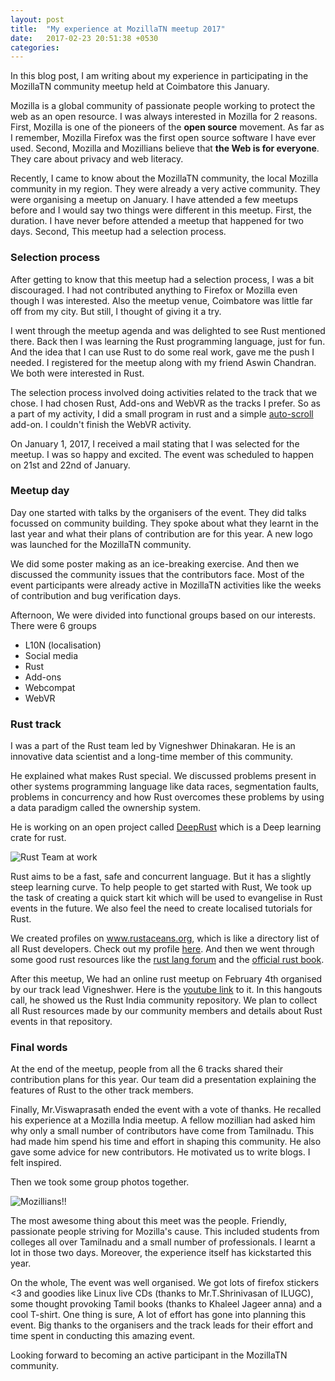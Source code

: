 ```yaml
---
layout: post
title:  "My experience at MozillaTN meetup 2017"
date:   2017-02-23 20:51:38 +0530
categories:
---
```


In this blog post, I am writing about my experience in participating in the MozillaTN community meetup held at Coimbatore this January.

Mozilla is a global community of passionate people working to protect the web as an open resource. I was always interested in Mozilla for 2 reasons. First, Mozilla is one of the pioneers of the **open source** movement. As far as I remember, Mozilla Firefox was the first open source software I have ever used. Second, Mozilla and Mozillians believe that **the Web is for everyone**. They care about privacy and web literacy.

Recently, I came to know about the MozillaTN community, the local Mozilla community in my region. They were already a very active community. They were organising a meetup on January. I have attended a few meetups before and I would say two things were different in this meetup. First, the duration. I have never before attended a meetup that happened for two days. Second, This meetup had a selection process.

### Selection process

After getting to know that this meetup had a selection process, I was a bit discouraged. I had not contributed anything to Firefox or Mozilla even though I was interested. Also the meetup venue, Coimbatore was little far off from my city. But still, I thought of giving it a try.

I went through the meetup agenda and was delighted to see Rust mentioned there. Back then I was learning the Rust programming language, just for fun. And the idea that I can use Rust to do some real work, gave me the push I needed. I registered for the meetup along with my friend Aswin Chandran. We both were interested in Rust.

The selection process involved doing activities related to the track that we chose. I had chosen Rust, Add-ons and WebVR as the tracks I prefer. So as a part of my activity, I did a small program in rust and a simple [auto-scroll](https://github.com/nifey/autoscroll_addon) add-on. I couldn't finish the WebVR activity.

On January 1, 2017, I received a mail stating that I was selected for the meetup. I was so happy and excited. The event was scheduled to happen on 21st and 22nd of January.

### Meetup day

Day one started with talks by the organisers of the event. They did talks focussed on community building. They spoke about what they learnt in the last year and what their plans of contribution are for this year. A new logo was launched for the MozillaTN community.

We did some poster making as an ice-breaking exercise. And then we discussed the community issues that the contributors face. Most of the event participants were already active in MozillaTN activities like the weeks of contribution and bug verification days.

Afternoon, We were divided into functional groups based on our interests. There were 6 groups
  * L10N (localisation)
  * Social media
  * Rust
  * Add-ons
  * Webcompat
  * WebVR

### Rust track

I was a part of the Rust team led by Vigneshwer Dhinakaran. He is an innovative data scientist and a long-time member of this community.

He explained what makes Rust special. We discussed problems present in other systems programming language like data races, segmentation faults, problems in concurrency and how Rust overcomes these problems by using a data paradigm called the ownership system.

He is working on an open project called [DeepRust](https://github.com/dvigneshwer/deeprust) which is a Deep learning crate for rust.

![Rust Team at work](../../../assets/rustteamatwork.jpg "Rust team at work")

Rust aims to be a fast, safe and concurrent language. But it has a slightly steep learning curve. To help people to get started with Rust, We took up the task of creating a quick start kit which will be used to evangelise in Rust events in the future. We also feel the need to create localised tutorials for Rust.

We created profiles on www.rustaceans.org, which is like a directory list of all Rust developers. Check out my profile [here](http://www.rustaceans.org/nifey). And then we went through some good rust resources like the [rust lang forum](https://users.rust-lang.org/) and the [official rust book](https://doc.rust-lang.org/stable/book/).

After this meetup, We had an online rust meetup on February 4th organised by our track lead Vigneshwer. Here is the [youtube link](https://www.youtube.com/watch?v=CfkA_ajGN5w&feature=youtu.be&a) to it. In this hangouts call, he showed us the Rust India community repository. We plan to collect all Rust resources made by our community members and details about Rust events in that repository.  

### Final words

At the end of the meetup, people from all the 6 tracks shared their contribution plans for this year.  Our team did a presentation explaining the features of Rust to the other track members.

Finally, Mr.Viswaprasath ended the event with a vote of thanks. He recalled his experience at a Mozilla India meetup. A fellow mozillian had asked him why only a small number of contributors have come from Tamilnadu. This had made him spend his time and effort in shaping this community. He also gave some advice for new contributors. He motivated us to write blogs. I felt inspired.

Then we took some group photos together.

![Mozillians!!](../../../assets/tnmozillians.jpg "Mozillians!!")

The most awesome thing about this meet was the people. Friendly, passionate people striving for Mozilla's cause. This included students from colleges all over Tamilnadu and a small number of professionals.
I learnt a lot in those two days. Moreover, the experience itself has kickstarted this year.

On the whole, The event was well organised. We got lots of firefox stickers <3 and goodies like Linux live CDs (thanks to Mr.T.Shrinivasan of ILUGC), some thought provoking Tamil books (thanks to Khaleel Jageer anna) and a cool T-shirt. One thing is sure, A lot of effort has gone into planning this event. Big thanks to the organisers and the track leads for their effort and time spent in conducting this amazing event.

Looking forward to becoming an active participant in the MozillaTN community.    
